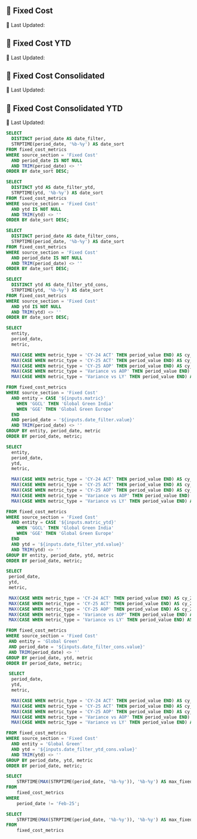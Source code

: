 <Grid cols = 3>

## 🧾 Fixed Cost

<div class = "relative relative mb-5 mt-1 ml-20">
<Dropdown data={date_filter} name=date_filter value=date_filter title="Month" defaultValue="Jan-25" order = 'date_sort desc'>
</Dropdown>
</div>

<div class = "relative mt-5 ml-25">
 <p class="text-sm text-grey ml-auto">
        📅 Last Updated: <Value data={max_fixed_cost_date} />
    </p>
</div>

</Grid>



<div class="flex items-center justify-between w-full">
<ButtonGroup name="matric" display="tabs">
        <ButtonGroupItem valueLabel="Global Green India" value="GGCL" default />
        <ButtonGroupItem valueLabel="Global Green Europe" value="GGE" />
</ButtonGroup>
</div>

<DataTable data={fixed_cost_data} 
    totalRow={true}
    rowshadowing={true}
    groupsOpen={true}
    totalLabel="Total"
    headerFontColor="Bold"
    headerColor="#FFD700"
    title = "Values are in Million"
    rows={20}>

  <Column id="metric" totalAgg="" />

  <Column 
    id="cy_24_act" 
    title="CY-24 ACTUAL" 
    fmt="{inputs.matric === 'GGE' ? '€0.00' : '$0.00'}" 
  />
  <Column 
    id="cy_25_act" 
    title="CY-25 ACTUAL" 
    fmt="{inputs.matric === 'GGE' ? '€0.00' : '$0.00'}" 
  />
  <Column 
    id="cy_25_aop" 
    title="CY-25 AOP" 
    fmt="{inputs.matric === 'GGE' ? '€0.00' : '$0.00'}" 
  />
  <Column 
    id="variance_vs_aop" 
    title="Variance vs AOP" 
    fmt="{inputs.matric === 'GGE' ? '€0.00' : '$0.00'}" 
    contentType="delta" 
  />
  <Column 
    id="variance_vs_ly" 
    title="Variance vs LY" 
    fmt="{inputs.matric === 'GGE' ? '€0.00' : '$0.00'}" 
    contentType="delta" 
  />

</DataTable>

<Grid cols = 3>

## 🧾 Fixed Cost YTD

<div class = "relative relative mb-5 mt-1 ml-20">
<Dropdown data={date_filter_ytd} name=date_filter_ytd value=date_filter_ytd title="Month" defaultValue="Jan-25" order = 'date_sort desc'>
</Dropdown>
<Info description="Data not available for Jan-25 (Global Green India)" color="red" />
</div>

<div class = "relative mt-5 ml-25">
 <p class="text-sm text-grey ml-auto">
        📅 Last Updated: <Value data={max_fixed_cost_ytd} />
    </p>
</div>

</Grid>



<div class="flex items-center justify-between w-full">
<ButtonGroup name="matric_ytd" display="tabs">
        <ButtonGroupItem valueLabel="Global Green India" value="GGCL" default />
        <ButtonGroupItem valueLabel="Global Green Europe" value="GGE" />
</ButtonGroup>
</div>

<DataTable data={fixed_cost_data_ytd} 
    totalRow={true}
    rowshadowing={true}
    groupsOpen={true}
    totalLabel="Total"
    headerFontColor="Bold"
    headerColor="#FFD700"
    title = "Values are in Million"
    rows={20}>

  <Column id="metric" totalAgg="" />

  <Column 
    id="cy_24_act" 
    title="CY-24 ACTUAL" 
    fmt="$0.00" 
  />
  <Column 
    id="cy_25_act" 
    title="CY-25 ACTUAL" 
    fmt="$0.00" 
  />
  <Column 
    id="cy_25_aop" 
    title="CY-25 AOP" 
    fmt="$0.00" 
  />
  <Column 
    id="variance_vs_aop" 
    title="Variance vs AOP" 
    fmt="$0.00" 
    contentType="delta" 
  />
  <Column 
    id="variance_vs_ly" 
    title="Variance vs LY" 
    fmt="$0.00" 
    contentType="delta" 
  />

</DataTable>

<Grid cols = 3>

## 🧾 Fixed Cost Consolidated

<div class = "relative relative mb-5 mt-1 ml-20">
<Dropdown data={date_filter_cons} name=date_filter_cons value=date_filter_cons title="Month" defaultValue="Jan-25" order = 'date_sort desc'>
</Dropdown>
</div>

<div class = "relative mt-5 ml-25">
 <p class="text-sm text-grey ml-auto">
        📅 Last Updated: <Value data={max_fixed_cost_date} />
    </p>
</div>

</Grid>



<DataTable data={fixed_cost_data_cons} 
    totalRow={true}
    rowshadowing={true}
    groupsOpen={true}
    totalLabel="Total"
    headerFontColor="Bold"
    headerColor="#FFD700"
    title = "Values are in Million"
    rows={20}>

  <Column id="metric" totalAgg="" />

  <Column 
    id="cy_24_act" 
    title="CY-24 ACTUAL" 
    fmt="$0.00" 
  />
  <Column 
    id="cy_25_act" 
    title="CY-25 ACTUAL" 
    fmt="$0.00" 
  />
  <Column 
    id="cy_25_aop" 
    title="CY-25 AOP" 
    fmt="$0.00" 
  />
  <Column 
    id="variance_vs_aop" 
    title="Variance vs AOP" 
    fmt="$0.00" 
    contentType="delta" 
  />
  <Column 
    id="variance_vs_ly" 
    title="Variance vs LY" 
    fmt="$0.00" 
    contentType="delta" 
  />

</DataTable>

<Grid cols = 3>

## 🧾 Fixed Cost Consolidated YTD

<div class = "relative relative mb-5 mt-1 ml-20">
<Dropdown data={date_filter_ytd_cons} name=date_filter_ytd_cons value=date_filter_ytd_cons title="Month" defaultValue="Jan-25" order = 'date_sort desc'>
</Dropdown>
<Info description="Data not available for Jan-25" color="red" />
</div>

<div class = "relative mt-5 ml-25">
 <p class="text-sm text-grey ml-auto">
        📅 Last Updated: <Value data={max_fixed_cost_ytd} />
    </p>
</div>

</Grid>



<DataTable data={fixed_cost_data__ytd_cons} 
    totalRow={true}
    rowshadowing={true}
    groupsOpen={true}
    totalLabel="Total"
    headerFontColor="Bold"
    headerColor="#FFD700"
    title = "Values are in Million"
    rows={20}>

  <Column id="metric" totalAgg="" />

  <Column 
    id="cy_24_act" 
    title="CY-24 ACTUAL" 
    fmt="$0.00" 
  />
  <Column 
    id="cy_25_act" 
    title="CY-25 ACTUAL" 
    fmt="$0.00" 
  />
  <Column 
    id="cy_25_aop" 
    title="CY-25 AOP" 
    fmt="$0.00" 
  />
  <Column 
    id="variance_vs_aop" 
    title="Variance vs AOP" 
    fmt="$0.00" 
    contentType="delta" 
  />
  <Column 
    id="variance_vs_ly" 
    title="Variance vs LY" 
    fmt="$0.00" 
    contentType="delta" 
  />

</DataTable>

<div class = 'mb-15'> </div>

```sql date_filter
SELECT 
  DISTINCT period_date AS date_filter,
  STRPTIME(period_date, '%b-%y') AS date_sort
FROM fixed_cost_metrics
WHERE source_section = 'Fixed Cost'
  AND period_date IS NOT NULL
  AND TRIM(period_date) <> ''
ORDER BY date_sort DESC;
```

```sql date_filter_ytd
SELECT 
  DISTINCT ytd AS date_filter_ytd,
  STRPTIME(ytd, '%b-%y') AS date_sort
FROM fixed_cost_metrics
WHERE source_section = 'Fixed Cost'
  AND ytd IS NOT NULL
  AND TRIM(ytd) <> ''
ORDER BY date_sort DESC;
```

```sql date_filter_cons
SELECT 
  DISTINCT period_date AS date_filter_cons,
  STRPTIME(period_date, '%b-%y') AS date_sort
FROM fixed_cost_metrics
WHERE source_section = 'Fixed Cost'
  AND period_date IS NOT NULL
  AND TRIM(period_date) <> ''
ORDER BY date_sort DESC;
```

```sql date_filter_ytd_cons
SELECT 
  DISTINCT ytd AS date_filter_ytd_cons,
  STRPTIME(ytd, '%b-%y') AS date_sort
FROM fixed_cost_metrics
WHERE source_section = 'Fixed Cost'
  AND ytd IS NOT NULL
  AND TRIM(ytd) <> ''
ORDER BY date_sort DESC;
```

```sql fixed_cost_data
SELECT 
  entity,
  period_date,
  metric,

  MAX(CASE WHEN metric_type = 'CY-24 ACT' THEN period_value END) AS cy_24_act,
  MAX(CASE WHEN metric_type = 'CY-25 ACT' THEN period_value END) AS cy_25_act,
  MAX(CASE WHEN metric_type = 'CY-25 AOP' THEN period_value END) AS cy_25_aop,
  MAX(CASE WHEN metric_type = 'Variance vs AOP' THEN period_value END) AS variance_vs_aop,
  MAX(CASE WHEN metric_type = 'Variance vs LY' THEN period_value END) AS variance_vs_ly

FROM fixed_cost_metrics
WHERE source_section = 'Fixed Cost'
  AND entity = CASE '${inputs.matric}'
    WHEN 'GGCL' THEN 'Global Green India'
    WHEN 'GGE' THEN 'Global Green Europe'
  END
  AND period_date = '${inputs.date_filter.value}'
  AND TRIM(period_date) <> ''
GROUP BY entity, period_date, metric
ORDER BY period_date, metric;

```

```sql fixed_cost_data_ytd
SELECT 
  entity,
  period_date,
  ytd,
  metric,

  MAX(CASE WHEN metric_type = 'CY-24 ACT' THEN period_value END) AS cy_24_act,
  MAX(CASE WHEN metric_type = 'CY-25 ACT' THEN period_value END) AS cy_25_act,
  MAX(CASE WHEN metric_type = 'CY-25 AOP' THEN period_value END) AS cy_25_aop,
  MAX(CASE WHEN metric_type = 'Variance vs AOP' THEN period_value END) AS variance_vs_aop,
  MAX(CASE WHEN metric_type = 'Variance vs LY' THEN period_value END) AS variance_vs_ly

FROM fixed_cost_metrics
WHERE source_section = 'Fixed Cost'
  AND entity = CASE '${inputs.matric_ytd}'
    WHEN 'GGCL' THEN 'Global Green India'
    WHEN 'GGE' THEN 'Global Green Europe'
  END
  AND ytd = '${inputs.date_filter_ytd.value}'
  AND TRIM(ytd) <> ''
GROUP BY entity, period_date, ytd, metric
ORDER BY period_date, metric;

 ```

 ```sql fixed_cost_data_cons
 SELECT 
  period_date,
  ytd,
  metric,

  MAX(CASE WHEN metric_type = 'CY-24 ACT' THEN period_value END) AS cy_24_act,
  MAX(CASE WHEN metric_type = 'CY-25 ACT' THEN period_value END) AS cy_25_act,
  MAX(CASE WHEN metric_type = 'CY-25 AOP' THEN period_value END) AS cy_25_aop,
  MAX(CASE WHEN metric_type = 'Variance vs AOP' THEN period_value END) AS variance_vs_aop,
  MAX(CASE WHEN metric_type = 'Variance vs LY' THEN period_value END) AS variance_vs_ly

FROM fixed_cost_metrics
WHERE source_section = 'Fixed Cost'
  AND entity = 'Global Green'
  AND period_date = '${inputs.date_filter_cons.value}'
  AND TRIM(period_date) <> ''
GROUP BY period_date, ytd, metric
ORDER BY period_date, metric;
```

```sql fixed_cost_data__ytd_cons
 SELECT 
  period_date,
  ytd,
  metric,

  MAX(CASE WHEN metric_type = 'CY-24 ACT' THEN period_value END) AS cy_24_act,
  MAX(CASE WHEN metric_type = 'CY-25 ACT' THEN period_value END) AS cy_25_act,
  MAX(CASE WHEN metric_type = 'CY-25 AOP' THEN period_value END) AS cy_25_aop,
  MAX(CASE WHEN metric_type = 'Variance vs AOP' THEN period_value END) AS variance_vs_aop,
  MAX(CASE WHEN metric_type = 'Variance vs LY' THEN period_value END) AS variance_vs_ly

FROM fixed_cost_metrics
WHERE source_section = 'Fixed Cost'
  AND entity = 'Global Green'
  AND ytd = '${inputs.date_filter_ytd_cons.value}'
  AND TRIM(ytd) <> ''
GROUP BY period_date, ytd, metric
ORDER BY period_date, metric;
```

```sql max_fixed_cost_date
SELECT 
    STRFTIME(MAX(STRPTIME(period_date, '%b-%y')), '%b-%y') AS max_fixed_cost_date
FROM 
    fixed_cost_metrics
WHERE 
    period_date != 'Feb-25';
```    

```sql max_fixed_cost_ytd
SELECT 
    STRFTIME(MAX(STRPTIME(period_date, '%b-%y')), '%b-%y') AS max_fixed_cost_date
FROM 
    fixed_cost_metrics
```    